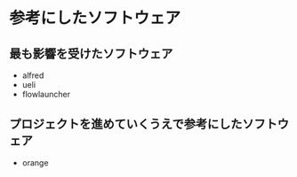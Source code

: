 

# 参考にしたソフトウェア

## 最も影響を受けたソフトウェア

- alfred
- ueli
- flowlauncher

## プロジェクトを進めていくうえで参考にしたソフトウェア

- orange
